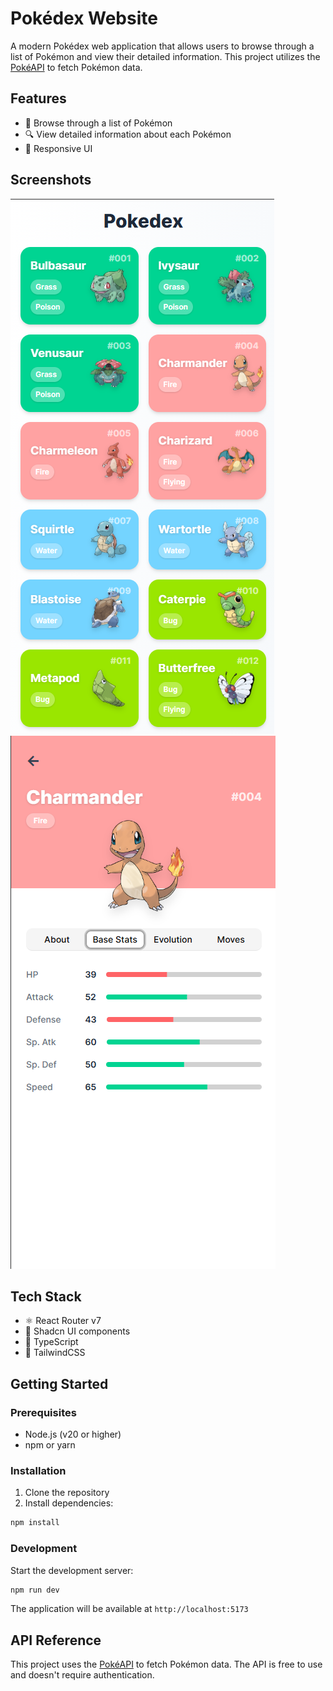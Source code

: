 # Pokédex Website

A modern Pokédex web application that allows users to browse through a list of Pokémon and view their detailed information. This project utilizes the [PokéAPI](https://pokeapi.co/) to fetch Pokémon data.

## Features

- 📱 Browse through a list of Pokémon
- 🔍 View detailed information about each Pokémon
- 🎨 Responsive UI

## Screenshots

![Pokémon List Screenshot](list-screenshot.png)
![Pokémon Detail Screenshot](detail-screenshot.png)

## Tech Stack

- ⚛️ React Router v7
- 🎨 Shadcn UI components
- 🎯 TypeScript
- 🎨 TailwindCSS

## Getting Started

### Prerequisites

- Node.js (v20 or higher)
- npm or yarn

### Installation

1. Clone the repository
2. Install dependencies:

```bash
npm install
```

### Development

Start the development server:

```bash
npm run dev
```

The application will be available at `http://localhost:5173`

## API Reference

This project uses the [PokéAPI](https://pokeapi.co/) to fetch Pokémon data. The API is free to use and doesn't require authentication.
